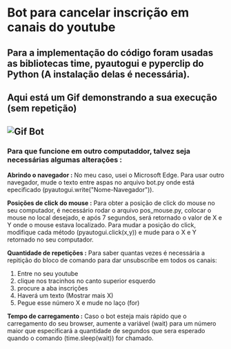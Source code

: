 # Bot para cancelar inscrição em canais do youtube
 Para a implementação do código foram usadas as bibliotecas time, pyautogui e pyperclip do Python (A instalação delas é necessária).
 ---
 ## Aqui está um Gif demonstrando a sua execução (sem repetição)
 ![Gif Bot](https://github.com/jonathan-maia/bot-unsubscribe-ytb/blob/main/gif.gif)
 ---

 ### Para que funcione em outro computaddor, talvez seja necessárias algumas alterações :
 **Abrindo o navegador :** No meu caso, usei o Microsoft Edge. Para usar outro navegador, mude o texto entre aspas no arquivo bot.py onde está epecificado (pyautogui.write("Nome-Navegador")).

 **Posições de click do mouse :** Para obter a posição de click do mouse no seu computador, é necessário rodar o arquivo pos_mouse.py, colocar o mouse no local desejado, e após 7 segundos, será retornado o valor de X e Y onde o mouse estava localizado. Para mudar a posição do click, modifique cada método (pyautogui.click(x,y)) e mude para o X e Y retornado no seu computador.

**Quantidade de repetições :** Para saber quantas vezes é necessária a repitição do bloco de comando para dar unsubscribe em todos os canais: 
1. Entre no seu youtube 
2. clique nos tracinhos no canto superior esquerdo
3. procure a aba inscrições
4. Haverá um texto (Mostrar mais X)
5. Pegue esse número X e mude no laço (for)

 **Tempo de carregamento :** Caso o bot esteja mais rápido que o carregamento do seu browser, aumente a variável (wait) para um número maior que especificará a quantidade de segundos que sera esperado quando o comando (time.sleep(wait)) for chamado.

